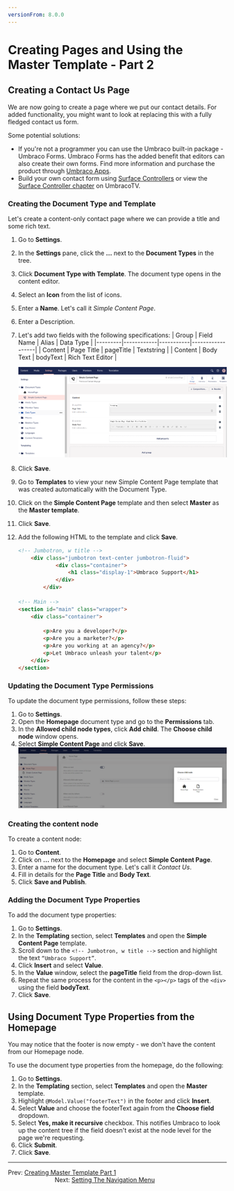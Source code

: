 ```yaml
---
versionFrom: 8.0.0
---
```

# Creating Pages and Using the Master Template - Part 2

## Creating a Contact Us Page

We are now going to create a page where we put our contact details. For added functionality, you might want to look at replacing this with a fully fledged contact us form.

Some potential solutions:

* If you're not a programmer you can use the Umbraco built-in package - Umbraco Forms. Umbraco Forms has the added benefit that editors can also create their own forms. Find more information and purchase the product through [Umbraco Apps](https://umbraco.com/apps/umbraco-forms/).
* Build your own contact form using [Surface Controllers](../../../Reference/Templating/Mvc/Forms/index.md#creating-the-surfacecontroller-action) or view the [Surface Controller chapter](https://umbraco.tv/videos/umbraco-v7/developer/fundamentals/surface-controllers/the-surface-controller/) on UmbracoTV.

### Creating the Document Type and Template

Let's create a content-only contact page where we can provide a title and some rich text.

1. Go to **Settings**.
2. In the **Settings** pane, click the **...** next to the **Document Types** in the tree.
3. Click **Document Type with Template**. The document type opens in the content editor.
4. Select an **Icon** from the list of icons.
5. Enter a **Name**. Let's call it _Simple Content Page_.
6. Enter a Description.  
7. Let's add two fields with the following specifications:
    | Group   | Field Name | Alias     | Data Type        |
    |---------|------------|-----------|------------------|
    | Content | Page Title | pageTitle | Textstring       |
    | Content | Body Text  | bodyText  | Rich Text Editor |

    ![Simple Content Page Template with Data Fields](images/figure-35-contact-us-template-with-data-fields-v8.png)
8. Click **Save**.
9. Go to **Templates** to view your new Simple Content Page template that was created automatically with the Document Type.  
10. Click on the **Simple Content Page** template and then select **Master** as the **Master template**.
11. Click **Save**.  
12. Add the following HTML to the template and click **Save**.

    ```html
    <!-- Jumbotron, w title -->
        <div class="jumbotron text-center jumbotron-fluid">
                <div class="container">
                    <h1 class="display-1">Umbraco Support</h1>
                </div>
            </div>

    <!-- Main -->
    <section id="main" class="wrapper">
        <div class="container">

            <p>Are you a developer?</p>
            <p>Are you a marketer?</p>
            <p>Are you working at an agency?</p>
            <p>Let Umbraco unleash your talent</p>
        </div>
    </section>        
    ```

### Updating the Document Type Permissions

To update the document type permissions, follow these steps:

1. Go to **Settings**.
2. Open the **Homepage** document type and go to the **Permissions** tab.
3. In the **Allowed child node types**, click **Add child**. The **Choose child node** window opens.
4. Select **Simple Content Page** and click **Save**.
    ![Homepage - Allowed Child Nodetypes](images/figure-32-homepage-allowed-child-v8.png)

### Creating the content node

To create a content node:

1. Go to **Content**.
2. Click on **...** next to the **Homepage** and select **Simple Content Page**.
3. Enter a name for the document type. Let's call it _Contact Us_.
4. Fill in details for the **Page Title** and **Body Text**.
5. Click **Save and Publish**.

### Adding the Document Type Properties

To add the document type properties:

1. Go to **Settings**.
2. In the **Templating** section, select **Templates** and open the **Simple Content Page** template.
3. Scroll down to the `<!-- Jumbotron, w title -->` section and highlight the text `“Umbraco Support”`.
4. Click **Insert** and select **Value**.
5. In the **Value** window, select the **pageTitle** field from the drop-down list.
6. Repeat the same process for the content in the `<p></p>` tags of the `<div>` using the field **bodyText**.
7. Click **Save**.

## Using Document Type Properties from the Homepage

You may notice that the footer is now empty - we don't have the content from our Homepage node.

To use the document type properties from the homepage, do the following:

1. Go to **Settings**.
2. In the **Templating** section, select **Templates** and open the **Master** template.
3. Highlight `@Model.Value("footerText")` in the footer and click **Insert**.
4. Select **Value** and choose the footerText again from the **Choose field** dropdown.
5. Select **Yes, make it recursive** checkbox. This notifies Umbraco to look up the content tree if the field doesn't exist at the node level for the page we're requesting.
6. Click **Submit**.
7. Click **Save**.

---

Prev: [Creating Master Template Part 1](../Creating-Master-Template-Part-1) &emsp; &emsp; &emsp; &emsp; &emsp; &emsp; &emsp; &emsp; &emsp; &emsp; &emsp; &emsp; &emsp; &emsp; &emsp; &emsp; &emsp; &emsp; &emsp; &emsp; Next: [Setting The Navigation Menu](../Setting-The-Navigation-Menu)